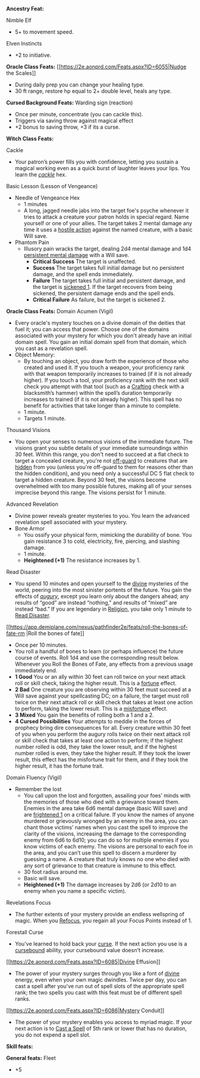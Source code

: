 
**Ancestry Feat:** 

Nimble Elf
- 5+ to movement speed.

Elven Instincts
- +2 to initiative.

**Oracle Class Feats:** 
[[https://2e.aonprd.com/Feats.aspx?ID=6055|Nudge the Scales]]
- During daily prep you can change your healing type.
- 30 ft range, restore hp equal to 2+ double level, heals any type.


**Cursed Background Feats:** 
Warding sign (reaction)
- Once per minute, concentrate (you can cackle this).
- Triggers via saving throw against magical effect
- +2 bonus to saving throw, +3 if its a curse.


**Witch Class Feats:** 

Cackle
- Your patron’s power fills you with confidence, letting you sustain a magical working even as a quick burst of laughter leaves your lips. You learn the [_cackle_](https://2e.aonprd.com/Spells.aspx?ID=1875) hex.

Basic Lesson (Lesson of Vengeance)
- Needle of Vengeance Hex
	- 1 minutes
	- A long, jagged needle jabs into the target foe's psyche whenever it tries to attack a creature your patron holds in special regard. Name yourself or one of your allies. The target takes 2 mental damage any time it uses a [hostile action](https://2e.aonprd.com/Rules.aspx?ID=300) against the named creature, with a basic Will save.
- Phantom Pain
	- Illusory pain wracks the target, dealing 2d4 mental damage and 1d4 [persistent mental damage](https://2e.aonprd.com/Conditions.aspx?ID=29) with a Will save.
		- **Critical Success** The target is unaffected.  
		- **Success** The target takes full initial damage but no persistent damage, and the spell ends immediately.  
		- **Failure** The target takes full initial and persistent damage, and the target is [sickened 1](https://2e.aonprd.com/Conditions.aspx?ID=34). If the target recovers from being sickened, the persistent damage ends and the spell ends.  
		- **Critical Failure** As failure, but the target is sickened 2.


**Oracle Class Feats:** 
Domain Acumen (Vigil)
- Every oracle's mystery touches on a divine domain of the deities that fuel it; you can access that power. Choose one of the domains associated with your mystery for which you don't already have an initial domain spell. You gain an initial domain spell from that domain, which you cast as a revelation spell.
- Object Memory:
	- By touching an object, you draw forth the experience of those who created and used it. If you touch a weapon, your proficiency rank with that weapon temporarily increases to trained (if it is not already higher). If you touch a tool, your proficiency rank with the next skill check you attempt with that tool (such as a [Crafting](https://2e.aonprd.com/Skills.aspx?ID=4) check with a blacksmith’s hammer) within the spell’s duration temporarily increases to trained (if it is not already higher). This spell has no benefit for activities that take longer than a minute to complete.
	- 1 minute.
	- Targets 1 minute.


Thousand Visions
- You open your senses to numerous visions of the immediate future. The visions grant you subtle details of your immediate surroundings within 30 feet. Within this range, you don't need to succeed at a flat check to target a concealed creature, you're not [off-guard](https://2e.aonprd.com/Conditions.aspx?ID=58) to creatures that are [hidden](https://2e.aonprd.com/Conditions.aspx?ID=79) from you (unless you're off-guard to them for reasons other than the hidden condition), and you need only a successful DC 5 flat check to target a hidden creature. Beyond 30 feet, the visions become overwhelmed with too many possible futures, making all of your senses imprecise beyond this range. The visions persist for 1 minute.

Advanced Revelation
- Divine power reveals greater mysteries to you. You learn the advanced revelation spell associated with your mystery.
- Bone Armor
	- You ossify your physical form, mimicking the durability of bone. You gain resistance 3 to cold, electricity, fire, piercing, and slashing damage.
	- 1 minute.
	- **Heightened (+1)** The resistance increases by 1.

Read Disaster
- You spend 10 minutes and open yourself to the [divine](https://2e.aonprd.com/Traits.aspx?ID=579) mysteries of the world, peering into the most sinister portents of the future. You gain the effects of [_augury_](https://2e.aonprd.com/Spells.aspx?ID=1445), except you learn only about the dangers ahead; any results of “good” are instead “nothing,” and results of “mixed” are instead “bad.” If you are legendary in [Religion](https://2e.aonprd.com/Skills.aspx?ID=46), you take only 1 minute to [Read Disaster](https://2e.aonprd.com/Feats.aspx?ID=1496).


[[https://app.demiplane.com/nexus/pathfinder2e/feats/roll-the-bones-of-fate-rm |Roll the bones of fate]]
- Once per 10 minutes.
- You roll a handful of bones to learn (or perhaps influence) the future course of events. Roll 1d4 and use the corresponding result below. Whenever you Roll the Bones of Fate, any effects from a previous usage immediately end.  
- **1 Good** You or an ally within 30 feet can roll twice on your next attack roll or skill check, taking the higher result. This is a [fortune](https://2e.aonprd.com/Traits.aspx?ID=612) effect.  
- **2 Bad** One creature you are observing within 30 feet must succeed at a Will save against your spellcasting DC; on a failure, the target must roll twice on their next attack roll or skill check that takes at least one action to perform, taking the lower result. This is a [misfortune](https://2e.aonprd.com/Traits.aspx?ID=654) effect.  
- **3 Mixed** You gain the benefits of rolling both a 1 and a 2.  
- **4 Cursed Possibilities** Your attempts to meddle in the forces of prophecy bring dire consequences for all. Every creature within 30 feet of you when you perform the augury rolls twice on their next attack roll or skill check that takes at least one action to perform; if the highest number rolled is odd, they take the lower result, and if the highest number rolled is even, they take the higher result. If they took the lower result, this effect has the misfortune trait for them, and if they took the higher result, it has the fortune trait.

Domain Fluency (Vigil)
- Remember the lost
	- You call upon the lost and forgotten, assailing your foes’ minds with the memories of those who died with a grievance toward them. Enemies in the area take 6d6 mental damage (basic Will save) and are [frightened 1](https://2e.aonprd.com/Conditions.aspx?ID=19) on a critical failure. If you know the names of anyone murdered or grievously wronged by an enemy in the area, you can chant those victims’ names when you cast the spell to improve the clarity of the visions, increasing the damage to the corresponding enemy from 6d6 to 6d10; you can do so for multiple enemies if you know victims of each enemy. The visions are personal to each foe in the area, and you can’t use this spell to discern a murderer by guessing a name. A creature that truly knows no one who died with any sort of grievance to that creature is immune to this effect.
	- 30 foot radius around me.
	- Basic will save.
	- **Heightened (+1)** The damage increases by 2d6 (or 2d10 to an enemy when you name a specific victim).


Revelations Focus
- The further extents of your mystery provide an endless wellspring of magic. When you [Refocus](https://2e.aonprd.com/Actions.aspx?ID=2621), you regain all your Focus Points instead of 1.

Forestall Curse
- You've learned to hold back your [curse](https://2e.aonprd.com/Traits.aspx?ID=566). If the next action you use is a [cursebound](https://2e.aonprd.com/Traits.aspx?ID=800) ability, your cursebound value doesn't increase.

[[https://2e.aonprd.com/Feats.aspx?ID=6085|Divine Effusion]]
- The power of your mystery surges through you like a font of [divine](https://2e.aonprd.com/Traits.aspx?ID=579) energy, even when your own magic dwindles. Twice per day, you can cast a spell after you've run out of spell slots of the appropriate spell rank; the two spells you cast with this feat must be of different spell ranks.

[[https://2e.aonprd.com/Feats.aspx?ID=6086|Mystery Conduit]] 
- The power of your mystery enables you access to myriad magic. If your next action is to [Cast a Spell](https://2e.aonprd.com/Actions.aspx?ID=2734) of 5th rank or lower that has no duration, you do not expend a spell slot.


**Skill feats:**


**General feats:**
Fleet
- +5


